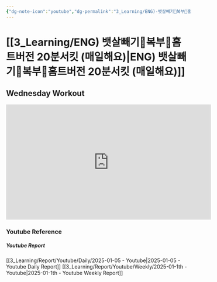 ```yaml
---
{"dg-note-icon":"youtube","dg-permalink":"3_Learning/ENG)-뱃살빼기👙복부👙홈트버전-20분서킷-(매일해요)","created-date":"2025-01-05 1:29:54 pm","date":"2025-01-05","type":"youtube","tags":["youtube","workout"],"aliases":null,"youtuber":"제이제이","channelName":"제이제이살롱드핏","link":"https://www.youtube.com/watch?v=9K2eAWD9V3o","img":"https://img.youtube.com/vi/9K2eAWD9V3o/0.jpg","dg-publish":true,"permalink":"/3_Learning/ENG)-뱃살빼기👙복부👙홈트버전-20분서킷-(매일해요)/","dgPassFrontmatter":true,"noteIcon":"youtube"}
---
```


# [[3_Learning/ENG) 뱃살빼기👙복부👙홈트버전 20분서킷 (매일해요)\|ENG) 뱃살빼기👙복부👙홈트버전 20분서킷 (매일해요)]]
## Wednesday Workout


<div class="container-root"><span></span></div><div><div class="container-root"><iframe width="560" height="315" src="https://www.youtube.com/embed/9K2eAWD9V3o" title="YouTube video player" frameborder="0" allow="accelerometer; autoplay; clipboard-write; encrypted-media; gyroscope; picture-in-picture; web-share" allowfullscreen=""></iframe></div></div>















### Youtube Reference
##### Youtube Report
[[3_Learning/Report/Youtube/Daily/2025-01-05 - Youtube\|2025-01-05 - Youtube Daily Report]]
[[3_Learning/Report/Youtube/Weekly/2025-01-1th - Youtube\|2025-01-1th - Youtube Weekly Report]]




